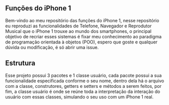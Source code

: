 ## Funções do iPhone 1

Bem-vindo ao meu repositório das funções do iPhone 1, nesse repositório eu reproduzi as funcionalidades de Telefone, Navegador e Reprodutor Musical que o iPhone 1 trouxe ao mundo dos smartphones, o principal objetivo de recriar esses sistemas é fixar meu conhecimento ao paradigma de programação orientada à objetos (POO), espero que goste e qualquer dúvida ou modificação, é só abrir uma issue.

## Estrutura

Esse projeto possui 3 pacotes e 1 classe usuário, cada pacote possui a sua funcionalidade especificada conforme o seu nome, dentro dela há o arquivo com a classe, construtores, getters e setters e métodos a serem feitos, por fim, a classe usuário é onde se reúne toda a interpretação da interação do usuário com essas classes, simulando o seu uso com um iPhone 1 real.
